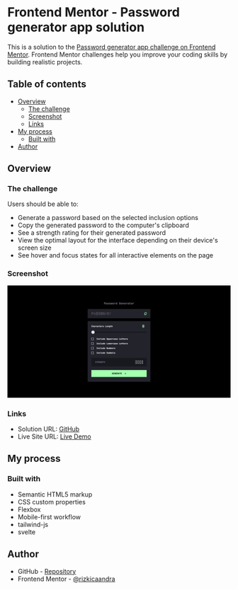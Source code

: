 # Frontend Mentor - Password generator app solution

This is a solution to the [Password generator app challenge on Frontend Mentor](https://www.frontendmentor.io/challenges/password-generator-app-Mr8CLycqjh). Frontend Mentor challenges help you improve your coding skills by building realistic projects.

## Table of contents

- [Overview](#overview)
  - [The challenge](#the-challenge)
  - [Screenshot](#screenshot)
  - [Links](#links)
- [My process](#my-process)
  - [Built with](#built-with)
- [Author](#author)

## Overview

### The challenge

Users should be able to:

- Generate a password based on the selected inclusion options
- Copy the generated password to the computer's clipboard
- See a strength rating for their generated password
- View the optimal layout for the interface depending on their device's screen size
- See hover and focus states for all interactive elements on the page

### Screenshot

![](./screenshot.png)

### Links

- Solution URL: [GitHub](https://github.com/rizkicaandra/password-generator-app)
- Live Site URL: [Live Demo](https://regal-starship-527c1c.netlify.app/)

## My process

### Built with

- Semantic HTML5 markup
- CSS custom properties
- Flexbox
- Mobile-first workflow
- tailwind-js
- svelte

## Author

- GitHub - [Repository](https://github.com/rizkicaandra)
- Frontend Mentor - [@rizkicaandra](https://www.frontendmentor.io/profile/rizkicaandra)
